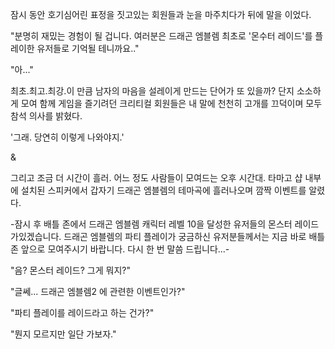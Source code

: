 잠시 동안 호기심어린 표정을 짓고있는 회원들과 눈을 마주치다가 뒤에 말을 이었다.

"분명히 재밌는 경험이 될 겁니다. 여러분은 드래곤 엠블렘 최초로 '몬수터 레이드'를 플레이한 유저들로 기억될 테니까요.."

"아..."

최초.최고.최강.이 만큼 남자의 마음을 설레이게 만드는 단어가 또 있을까?
단지 소소하게 모여 함께 게임을 즐기려던 크리티컬 회원들은 내 말에 천천히 고개를 끄덕이며 모두 참석 의사를 밝혔다.

'그래. 당연히 이렇게 나와야지.'

&

그리고 조금 더 시간이 흘러. 어느 정도 사람들이 모여드는 오후 시간대.
타마고 샵 내부에 설치된 스피커에서 갑자기 드래곤 엠블렘의 테마곡에 흘러나오며 깜짝 이벤트를 알렸다.

-잠시 후 배틀 존에서 드래곤 엠블렘 캐릭터 레벨 10을 달성한 유저들의 몬스터 레이드가있겠습니다. 드래곤 엠블렘의 파티 플레이가 궁금하신 유저분들께서는 지금 바로 배틀 존 앞으로 모여주시기 바랍니다. 다시 한 번 말씀 드립니다...-

"음? 몬스터 레이드? 그게 뭐지?"

"글쎄... 드래곤 엠블렘2 에 관련한 이벤트인가?"

"파티 플레이를 레이드라고 하는 건가?"

"뭔지 모르지만 일단 가보자."